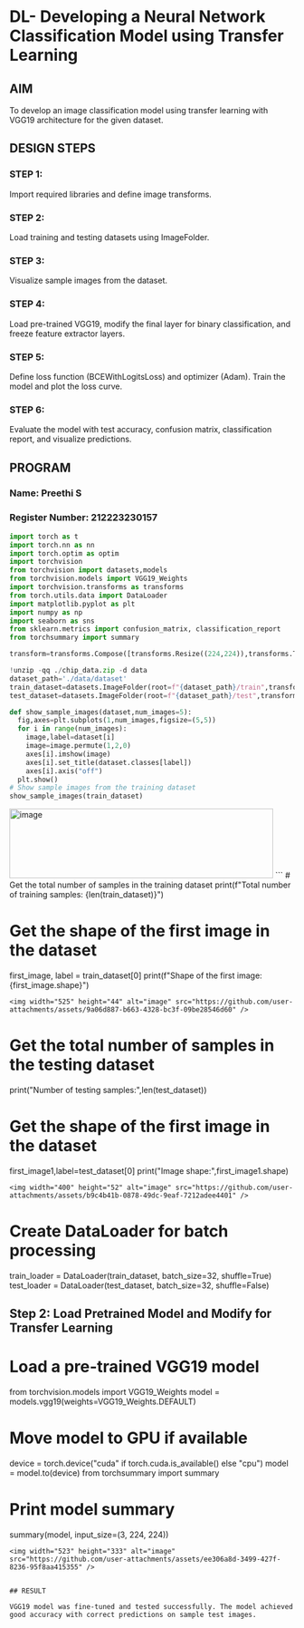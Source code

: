 # DL- Developing a Neural Network Classification Model using Transfer Learning

## AIM
To develop an image classification model using transfer learning with VGG19 architecture for the given dataset.

## DESIGN STEPS
### STEP 1: 

Import required libraries and define image transforms.

### STEP 2: 

Load training and testing datasets using ImageFolder.


### STEP 3: 

Visualize sample images from the dataset.

### STEP 4: 

Load pre-trained VGG19, modify the final layer for binary classification, and freeze feature extractor layers.

### STEP 5: 

Define loss function (BCEWithLogitsLoss) and optimizer (Adam). Train the model and plot the loss curve.

### STEP 6: 

Evaluate the model with test accuracy, confusion matrix, classification report, and visualize predictions.



## PROGRAM

### Name: Preethi S

### Register Number: 212223230157

```python
import torch as t
import torch.nn as nn
import torch.optim as optim
import torchvision
from torchvision import datasets,models
from torchvision.models import VGG19_Weights
import torchvision.transforms as transforms
from torch.utils.data import DataLoader
import matplotlib.pyplot as plt
import numpy as np
import seaborn as sns
from sklearn.metrics import confusion_matrix, classification_report
from torchsummary import summary

transform=transforms.Compose([transforms.Resize((224,224)),transforms.ToTensor()])

!unzip -qq ./chip_data.zip -d data
dataset_path='./data/dataset'
train_dataset=datasets.ImageFolder(root=f"{dataset_path}/train",transform=transform)
test_dataset=datasets.ImageFolder(root=f"{dataset_path}/test",transform=transform)

def show_sample_images(dataset,num_images=5):
  fig,axes=plt.subplots(1,num_images,figsize=(5,5))
  for i in range(num_images):
    image,label=dataset[i]
    image=image.permute(1,2,0)
    axes[i].imshow(image)
    axes[i].set_title(dataset.classes[label])
    axes[i].axis("off")
  plt.show()
# Show sample images from the training dataset
show_sample_images(train_dataset)

```
<img width="466" height="123" alt="image" src="https://github.com/user-attachments/assets/0b280c3a-b6a1-4940-bfc7-016a2e93938e" />
```
# Get the total number of samples in the training dataset
print(f"Total number of training samples: {len(train_dataset)}")

# Get the shape of the first image in the dataset
first_image, label = train_dataset[0]
print(f"Shape of the first image: {first_image.shape}")
```
<img width="525" height="44" alt="image" src="https://github.com/user-attachments/assets/9a06d887-b663-4328-bc3f-09be28546d60" />

```
# Get the total number of samples in the testing dataset
print("Number of testing samples:",len(test_dataset))

# Get the shape of the first image in the dataset
first_image1,label=test_dataset[0]
print("Image shape:",first_image1.shape)

```
<img width="400" height="52" alt="image" src="https://github.com/user-attachments/assets/b9c4b41b-0878-49dc-9eaf-7212adee4401" />

```
# Create DataLoader for batch processing
train_loader = DataLoader(train_dataset, batch_size=32, shuffle=True)
test_loader = DataLoader(test_dataset, batch_size=32, shuffle=False)
## Step 2: Load Pretrained Model and Modify for Transfer Learning
# Load a pre-trained VGG19 model
from torchvision.models import VGG19_Weights
model = models.vgg19(weights=VGG19_Weights.DEFAULT)
# Move model to GPU if available
device = torch.device("cuda" if torch.cuda.is_available() else "cpu")
model = model.to(device)
from torchsummary import summary
# Print model summary
summary(model, input_size=(3, 224, 224))
```
<img width="523" height="333" alt="image" src="https://github.com/user-attachments/assets/ee306a8d-3499-427f-8236-95f8aa415355" />


## RESULT

VGG19 model was fine-tuned and tested successfully. The model achieved good accuracy with correct predictions on sample test images.
